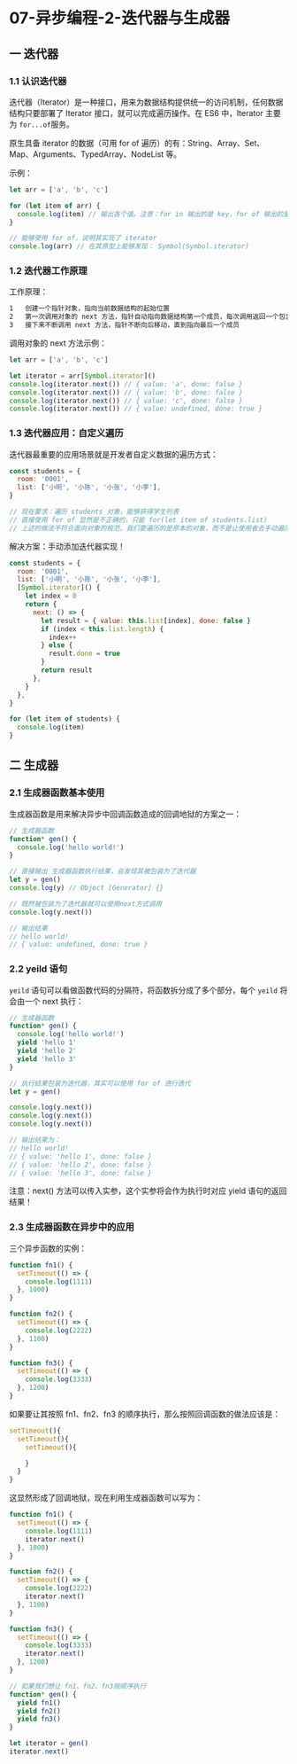 # 07-异步编程-2-迭代器与生成器

## 一 迭代器

### 1.1 认识迭代器

迭代器（Iterator）是一种接口，用来为数据结构提供统一的访问机制，任何数据结构只要部署了 Iterator 接口，就可以完成遍历操作。在 ES6 中，Iterator 主要为 `for...of`服务。

原生具备 iterator 的数据（可用 for of 遍历）的有：String、Array、Set、Map、Arguments、TypedArray、NodeList 等。

示例：

```js
let arr = ['a', 'b', 'c']

for (let item of arr) {
  console.log(item) // 输出各个值。注意：for in 输出的是 key，for of 输出的是 value
}

// 能够使用 for of，说明其实现了 iterator
console.log(arr) // 在其原型上能够发现： Symbol(Symbol.iterator)
```

### 1.2 迭代器工作原理

工作原理：

```txt
1   创建一个指针对象，指向当前数据结构的起始位置
2   第一次调用对象的 next 方法，指针自动指向数据结构第一个成员，每次调用返回一个包含 value 和 done 属性的对象
3   接下来不断调用 next 方法，指针不断向后移动，直到指向最后一个成员
```

调用对象的 next 方法示例：

```js
let arr = ['a', 'b', 'c']

let iterator = arr[Symbol.iterator]()
console.log(iterator.next()) // { value: 'a', done: false }
console.log(iterator.next()) // { value: 'b', done: false }
console.log(iterator.next()) // { value: 'c', done: false }
console.log(iterator.next()) // { value: undefined, done: true }
```

### 1.3 迭代器应用：自定义遍历

迭代器最重要的应用场景就是开发者自定义数据的遍历方式：

```js
const students = {
  room: '0001',
  list: ['小明', '小陈', '小张', '小李'],
}

// 现在要求：遍历 students 对象，能够获得学生列表
// 直接使用 for of 显然是不正确的，只能 for(let item of students.list)
// 上述的做法不符合面向对象的规范，我们要遍历的是原本的对象，而不是让使用者去手动遍历其内部数据
```

解决方案：手动添加迭代器实现！

```js
const students = {
  room: '0001',
  list: ['小明', '小陈', '小张', '小李'],
  [Symbol.iterator]() {
    let index = 0
    return {
      next: () => {
        let result = { value: this.list[index], done: false }
        if (index < this.list.length) {
          index++
        } else {
          result.done = true
        }
        return result
      },
    }
  },
}

for (let item of students) {
  console.log(item)
}
```

## 二 生成器

### 2.1 生成器函数基本使用

生成器函数是用来解决异步中回调函数造成的回调地狱的方案之一：

```js
// 生成器函数
function* gen() {
  console.log('hello world!')
}

// 直接输出 生成器函数执行结果，会发现其被包装为了迭代器
let y = gen()
console.log(y) // Object [Generator] {}

// 既然被包装为了迭代器就可以使用next方式调用
console.log(y.next())

// 输出结果
// hello world!
// { value: undefined, done: true }
```

### 2.2 yeild 语句

`yeild` 语句可以看做函数代码的分隔符，将函数拆分成了多个部分，每个 `yeild` 将会由一个 next 执行：

```js
// 生成器函数
function* gen() {
  console.log('hello world!')
  yield 'hello 1'
  yield 'hello 2'
  yield 'hello 3'
}

// 执行结果包装为迭代器，其实可以使用 for of 进行迭代
let y = gen()

console.log(y.next())
console.log(y.next())
console.log(y.next())

// 输出结果为：
// hello world!
// { value: 'hello 1', done: false }
// { value: 'hello 2', done: false }
// { value: 'hello 3', done: false }
```

注意：next() 方法可以传入实参，这个实参将会作为执行时对应 yield 语句的返回结果！

### 2.3 生成器函数在异步中的应用

三个异步函数的实例：

```js
function fn1() {
  setTimeout(() => {
    console.log(1111)
  }, 1000)
}

function fn2() {
  setTimeout(() => {
    console.log(2222)
  }, 1100)
}

function fn3() {
  setTimeout(() => {
    console.log(3333)
  }, 1200)
}
```

如果要让其按照 fn1、fn2、fn3 的顺序执行，那么按照回调函数的做法应该是：

```js
setTimeout(){
  setTimeout(){
    setTimeout(){

    }
  }
}
```

这显然形成了回调地狱，现在利用生成器函数可以写为：

```js
function fn1() {
  setTimeout(() => {
    console.log(1111)
    iterator.next()
  }, 1000)
}

function fn2() {
  setTimeout(() => {
    console.log(2222)
    iterator.next()
  }, 1100)
}

function fn3() {
  setTimeout(() => {
    console.log(3333)
    iterator.next()
  }, 1200)
}

// 如果我们想让 fn1、fn2、fn3按顺序执行
function* gen() {
  yield fn1()
  yield fn2()
  yield fn3()
}

let iterator = gen()
iterator.next()
```
